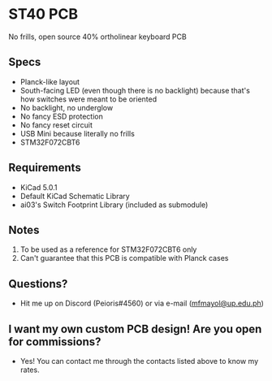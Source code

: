# ST40 PCB

No frills, open source 40% ortholinear keyboard PCB

## Specs

- Planck-like layout
- South-facing LED (even though there is no backlight) because that's how switches were meant to be oriented
- No backlight, no underglow
- No fancy ESD protection
- No fancy reset circuit
- USB Mini because literally no frills
- STM32F072CBT6

## Requirements

- KiCad 5.0.1
- Default KiCad Schematic Library
- ai03's Switch Footprint Library (included as submodule)

## Notes

1. To be used as a reference for STM32F072CBT6 only
2. Can't guarantee that this PCB is compatible with Planck cases

## Questions?

 - Hit me up on Discord (Peioris#4560) or via e-mail (mfmayol@up.edu.ph)
 
 ## I want my own custom PCB design! Are you open for commissions?
 
 - Yes! You can contact me through the contacts listed above to know my rates.
